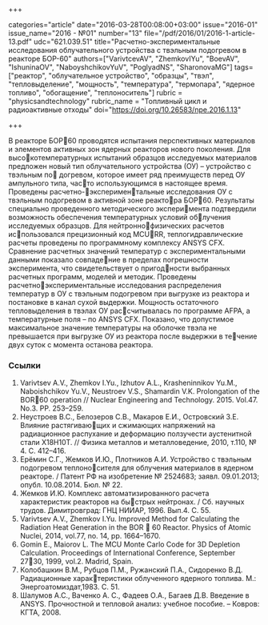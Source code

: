 +++

categories="article"
date="2016-03-28T00:08:00+03:00"
issue="2016-01"
issue_name="2016 - №01"
number="13"
file="/pdf/2016/01/2016-1-article-13.pdf"
udc="621.039.51"
title="Расчетно-экспериментальные исследования облучательного устройства с твэльным подогревом в реакторе БОР-60"
authors=["VarivtcevAV", "ZhemkovIYu", "BoevAV", "IshuninaOV", "NaboyshchikovYuV", "PoglyadNS", "SharonovaMG"]
tags=["реактор", "облучательное устройство", "образцы", "твэл", "тепловыделение", "мощность", "температура", "термопара", "ядерное топливо", "обогащение", "теплоноситель"]
rubric = "physicsandtechnology"
rubric_name = "Топливный цикл и радиоактивные отходы"
doi="https://doi.org/10.26583/npe.2016.1.13"

+++

В реакторе БОР60 проводятся испытания перспективных материалов и элементов активных зон ядерных реакторов нового поколения. Для высокотемпературных испытаний образцов исследуемых материалов предложен новый тип облучательного устройства (ОУ) – устройство с твэльным по догревом, которое имеет ряд преимуществ перед ОУ ампульного типа, часто использующимся в настоящее время. Проведены расчетно-экспериментальные исследования ОУ с твэльным подогревом в активной зоне реактора БОР60. Результаты специально проведенного методического эксперимента подтвердили возможность обеспечения температурных условий облучения исследуемых образцов. Для нейтроннофизических расчетов использовался прецизионный код MCURR, теплогидравлические расчеты проведены по программному комплексу ANSYS CFX. Сравнение расчетных значений температур с экспериментальными данными показало совпадение в пределах погрешности эксперимента, что свидетельствует о пригодности выбранных расчетных программ, моделей и методик. Проведены расчетноэкспериментальные исследования распределения температур в ОУ с твэльным подогревом при выгрузке из реактора и постановке в канал сухой выдержки. Мощность остаточного тепловыделения в твэлах ОУ рассчитывалась по программе AFPA, а температурные поля – по ANSYS CFX. Показано, что допустимое максимальное значение температуры на оболочке твэла не превышается при выгрузке ОУ из реактора после выдержки в течение двух суток с момента останова реактора.

### Ссылки

1. Varivtsev A.V., Zhemkov I.Yu., Izhutov A.L., Krasheninnikov Yu.M., Naboishchikov Yu.V., Neustroev V.S., Shamardin V.K. Prolongation of the BOR60 operation // Nuclear Engineering and Technology. 2015. Vol.47. No.3. PP. 253–259.
2. Неустроев В.С., Белозеров С.В., Макаров Е.И., Островский З.Е. Влияние растягивающих и сжимающих напряжений на радиационное распухание и деформацию ползучести аустенитной стали Х18Н10Т. // Физика металлов и металловедение, 2010, т.110, № 4. С. 412–416.
3. Ерёмин С.Г., Жемков И.Ю., Плотников А.И. Устройство с твэльным подогревом теплоносителя для облучения материалов в ядерном реакторе. / Патент РФ на изобретение № 2524683; заявл. 09.01.2013; опубл. 10.08.2014. Бюл. № 22.
4. Жемков И.Ю. Комплекс автоматизированного расчета характеристик реакторов на быстрых нейтронах. / Сб. научных трудов. Димитровград: ГНЦ НИИАР, 1996. Вып.4. С. 55.
5. Varivtsev A.V., Zhemkov I.Yu. Improved Method for Calculating the Radiation Heat Generation in the BOR  60 Reactor. Physics of Atomic Nuclei, 2014, vol.77, no. 14, pp. 1664–1670.
6. Gomin E., Maiorov L. The MCU Monte Carlo Code for 3D Depletion Calculation. Proceedings of International Conference, September 2730, 1999, vol.2. Madrid, Spain.
7. Колобашкин В.М., Рубцов П.М., Ружанский П.А., Сидоренко В.Д. Радиационные характеристики облученного ядерного топлива. М.: Энергоатомиздат,1983. С. 51.
8. Шалумов А.С., Ваченко А. С., Фадеев О.А., Багаев Д.В. Введение в ANSYS. Прочностной и тепловой анализ: учебное пособие. – Ковров: КГТА, 2008.